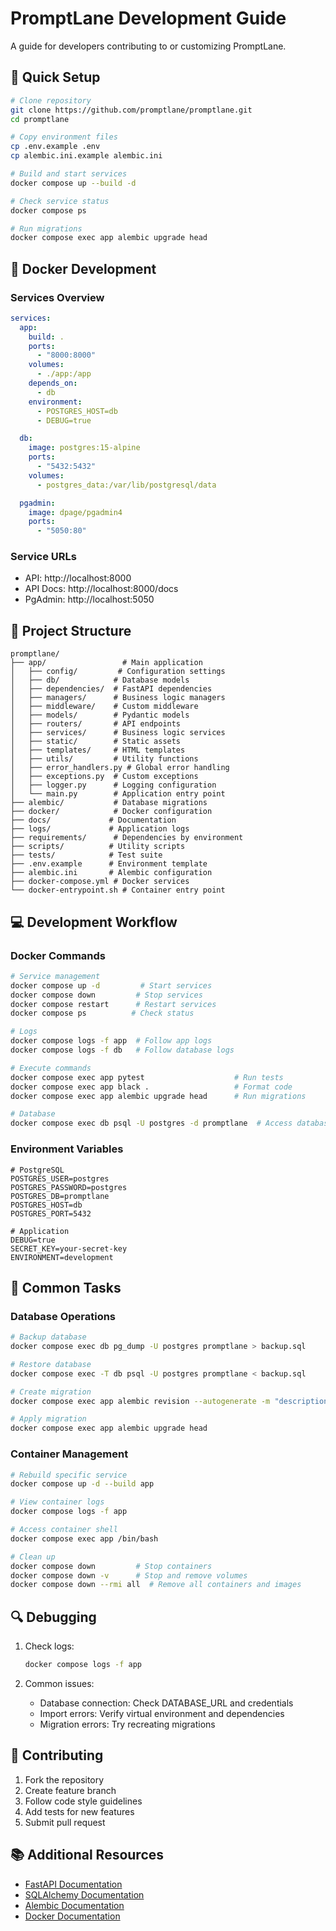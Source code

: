 # PromptLane Development Guide

A guide for developers contributing to or customizing PromptLane.

## 🚀 Quick Setup

```bash
# Clone repository
git clone https://github.com/promptlane/promptlane.git
cd promptlane

# Copy environment files
cp .env.example .env
cp alembic.ini.example alembic.ini

# Build and start services
docker compose up --build -d

# Check service status
docker compose ps

# Run migrations
docker compose exec app alembic upgrade head
```

## 🐳 Docker Development

### Services Overview
```yaml
services:
  app:
    build: .
    ports:
      - "8000:8000"
    volumes:
      - ./app:/app
    depends_on:
      - db
    environment:
      - POSTGRES_HOST=db
      - DEBUG=true

  db:
    image: postgres:15-alpine
    ports:
      - "5432:5432"
    volumes:
      - postgres_data:/var/lib/postgresql/data

  pgadmin:
    image: dpage/pgadmin4
    ports:
      - "5050:80"
```

### Service URLs
- API: http://localhost:8000
- API Docs: http://localhost:8000/docs
- PgAdmin: http://localhost:5050

## 📁 Project Structure

```
promptlane/
├── app/                 # Main application
│   ├── config/         # Configuration settings
│   ├── db/            # Database models
│   ├── dependencies/  # FastAPI dependencies
│   ├── managers/      # Business logic managers
│   ├── middleware/    # Custom middleware
│   ├── models/        # Pydantic models
│   ├── routers/       # API endpoints
│   ├── services/      # Business logic services
│   ├── static/        # Static assets
│   ├── templates/     # HTML templates
│   ├── utils/         # Utility functions
│   ├── error_handlers.py # Global error handling
│   ├── exceptions.py  # Custom exceptions
│   ├── logger.py      # Logging configuration
│   └── main.py        # Application entry point
├── alembic/           # Database migrations
├── docker/            # Docker configuration
├── docs/             # Documentation
├── logs/             # Application logs
├── requirements/      # Dependencies by environment
├── scripts/          # Utility scripts
├── tests/            # Test suite
├── .env.example      # Environment template
├── alembic.ini       # Alembic configuration
├── docker-compose.yml # Docker services
└── docker-entrypoint.sh # Container entry point
```

## 💻 Development Workflow

### Docker Commands
```bash
# Service management
docker compose up -d         # Start services
docker compose down         # Stop services
docker compose restart      # Restart services
docker compose ps          # Check status

# Logs
docker compose logs -f app  # Follow app logs
docker compose logs -f db   # Follow database logs

# Execute commands
docker compose exec app pytest                    # Run tests
docker compose exec app black .                   # Format code
docker compose exec app alembic upgrade head      # Run migrations

# Database
docker compose exec db psql -U postgres -d promptlane  # Access database
```

### Environment Variables
```env
# PostgreSQL
POSTGRES_USER=postgres
POSTGRES_PASSWORD=postgres
POSTGRES_DB=promptlane
POSTGRES_HOST=db
POSTGRES_PORT=5432

# Application
DEBUG=true
SECRET_KEY=your-secret-key
ENVIRONMENT=development
```

## 🔧 Common Tasks

### Database Operations
```bash
# Backup database
docker compose exec db pg_dump -U postgres promptlane > backup.sql

# Restore database
docker compose exec -T db psql -U postgres promptlane < backup.sql

# Create migration
docker compose exec app alembic revision --autogenerate -m "description"

# Apply migration
docker compose exec app alembic upgrade head
```

### Container Management
```bash
# Rebuild specific service
docker compose up -d --build app

# View container logs
docker compose logs -f app

# Access container shell
docker compose exec app /bin/bash

# Clean up
docker compose down         # Stop containers
docker compose down -v      # Stop and remove volumes
docker compose down --rmi all  # Remove all containers and images
```

## 🔍 Debugging

1. Check logs:
   ```bash
   docker compose logs -f app
   ```

2. Common issues:
   - Database connection: Check DATABASE_URL and credentials
   - Import errors: Verify virtual environment and dependencies
   - Migration errors: Try recreating migrations

## 🤝 Contributing

1. Fork the repository
2. Create feature branch
3. Follow code style guidelines
4. Add tests for new features
5. Submit pull request

## 📚 Additional Resources

- [FastAPI Documentation](https://fastapi.tiangolo.com/)
- [SQLAlchemy Documentation](https://docs.sqlalchemy.org/)
- [Alembic Documentation](https://alembic.sqlalchemy.org/)
- [Docker Documentation](https://docs.docker.com/) 
